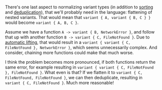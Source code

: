There's one last aspect to normalizing variant types (in addition to
[sorting](/daily/2025-03-27) and [deduplication](/daily/2025-03-28)), that we'll
probably need in the language: flattening of nested variants. That would mean
that `variant { A, variant { B, C } }` would become `variant { A, B, C }`.

Assume we have a function `A -> variant { B, NetworkError }`, and follow that up
with another function `B -> variant { C, FileNotFound }`. Due to
[automatic lifting](/daily/2025-03-22), that would result in a
`variant { variant { C, FileNotFound }, NetworkError }`, which seems
unnecessarily complex. And consider, chaining more functions could make that
much worse.

I think the problem becomes more pronounced, if both functions return the same
error, for example resulting in
`variant { variant { C, FileNotFound }, FileNotFound }`. What even is that? If
we flatten it to `variant { C, FileNotFound, FileNotFound }`, we can then
deduplicate, resulting in `variant { C, FileNotFound }`. Much more reasonable!

